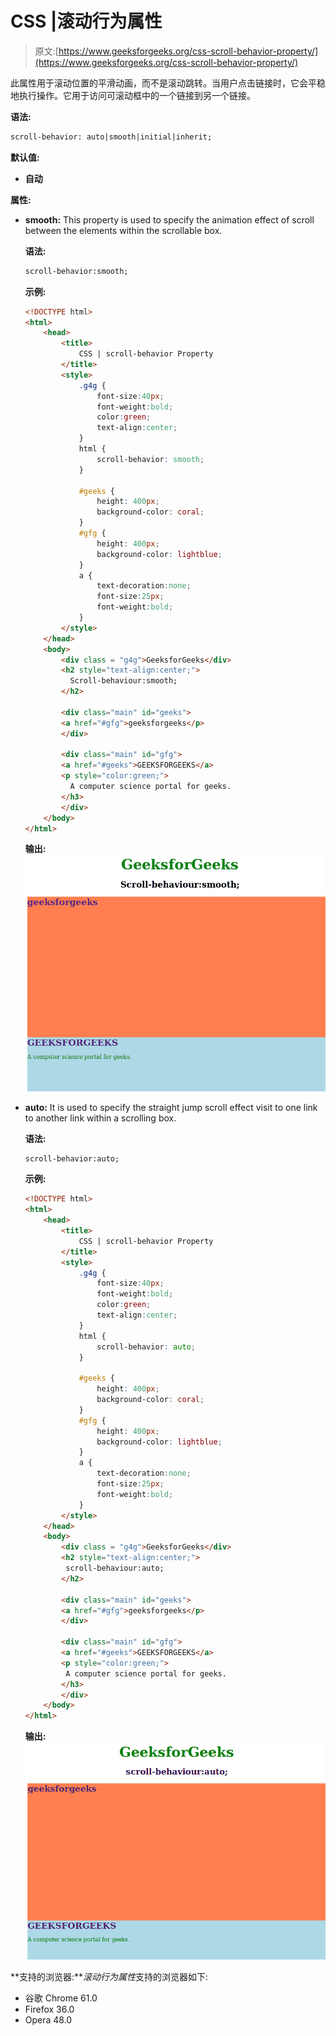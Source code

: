 # CSS |滚动行为属性

> 原文:[https://www.geeksforgeeks.org/css-scroll-behavior-property/](https://www.geeksforgeeks.org/css-scroll-behavior-property/)

此属性用于滚动位置的平滑动画，而不是滚动跳转。当用户点击链接时，它会平稳地执行操作。它用于访问可滚动框中的一个链接到另一个链接。

**语法:**

```html
scroll-behavior: auto|smooth|initial|inherit;
```

**默认值:**

*   **自动**

**属性:**

*   **smooth:** This property is used to specify the animation effect of scroll between the elements within the scrollable box.

    **语法:**

    ```html
    scroll-behavior:smooth;
    ```

    **示例:**

    ```html
    <!DOCTYPE html>
    <html>
        <head>
            <title>
                CSS | scroll-behavior Property
            </title>
            <style>
                .g4g {
                    font-size:40px;
                    font-weight:bold;
                    color:green;
                    text-align:center;
                }
                html {
                    scroll-behavior: smooth;
                }

                #geeks {
                    height: 400px;
                    background-color: coral;
                }
                #gfg {
                    height: 400px;
                    background-color: lightblue;
                }
                a {
                    text-decoration:none;
                    font-size:25px;
                    font-weight:bold;
                }
            </style>
        </head>
        <body>
            <div class = "g4g">GeeksforGeeks</div>
            <h2 style="text-align:center;">
              Scroll-behaviour:smooth; 
            </h2>

            <div class="main" id="geeks">
            <a href="#gfg">geeksforgeeks</p>
            </div>

            <div class="main" id="gfg">
            <a href="#geeks">GEEKSFORGEEKS</a>
            <p style="color:green;">
              A computer science portal for geeks.
            </h3> 
            </div>
        </body>
    </html>                    
    ```

    **输出:**
    ![](img/6df76810bf3a9f5e440dd263c10b5e68.png)

*   **auto:** It is used to specify the straight jump scroll effect visit to one link to another link within a scrolling box.

    **语法:**

    ```html
    scroll-behavior:auto;
    ```

    **示例:**

    ```html
    <!DOCTYPE html>
    <html>
        <head>
            <title>
                CSS | scroll-behavior Property
            </title>
            <style>
                .g4g {
                    font-size:40px;
                    font-weight:bold;
                    color:green;
                    text-align:center;
                }
                html {
                    scroll-behavior: auto;
                }

                #geeks {
                    height: 400px;
                    background-color: coral;
                }
                #gfg {
                    height: 400px;
                    background-color: lightblue;
                }
                a {
                    text-decoration:none;
                    font-size:25px;
                    font-weight:bold;
                }
            </style>
        </head>
        <body>
            <div class = "g4g">GeeksforGeeks</div>
            <h2 style="text-align:center;">
             scroll-behaviour:auto;
            </h2>

            <div class="main" id="geeks">
            <a href="#gfg">geeksforgeeks</p>
            </div>

            <div class="main" id="gfg">
            <a href="#geeks">GEEKSFORGEEKS</a>
            <p style="color:green;">
             A computer science portal for geeks.
            </h3> 
            </div>
        </body>
    </html>                    
    ```

    **输出:**
    ![](img/a0d22f5b82782a6976d59ae6305bc230.png)

**支持的浏览器:***滚动行为属性*支持的浏览器如下:

*   谷歌 Chrome 61.0
*   Firefox 36.0
*   Opera 48.0